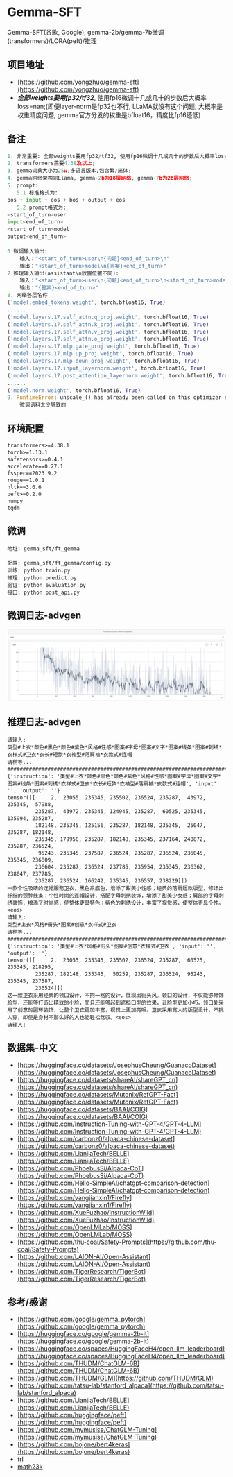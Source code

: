 # Gemma-SFT
Gemma-SFT(谷歌, Google), gemma-2b/gemma-7b微调(transformers)/LORA(peft)/推理

## 项目地址
 - [https://github.com/yongzhuo/gemma-sft](https://github.com/yongzhuo/gemma-sft)
 - ***全部weights要用fp32/tf32***, 使用fp16微调十几或几十的步数后大概率loss=nan;(即便layer-norm是fp32也不行, LLaMA就没有这个问题; 大概率是权重精度问题, gemma官方分发的权重是bfloat16，精度比fp16还低)

## 备注
```python
1. 非常重要: 全部weights要用fp32/tf32, 使用fp16微调十几或几十的步数后大概率loss=nan;(即便layer-norm是fp32也不行, LLaMA就没有这个问题; 大概率是权重精度问题, gemma官方分发的权重是bfloat16，精度比fp16还低)
2. transformers需要4.38及以上;
3. gemma词典大小为25w,多语言版本,包含繁/简体;
4. gemma网络架构同Llama, gemma-2b为18层网络, gemma-7b为28层网络; 
5. prompt:
   5.1 标准格式为: 
bos + input + eos + bos + output + eos
   5.2 prompt格式为: 
<start_of_turn>user
input<end_of_turn>
<start_of_turn>model
output<end_of_turn>

6 微调输入输出:
    输入："<start_of_turn>user\n{问题}<end_of_turn>\n"
    输出："<start_of_turn>model\n{答案}<end_of_turn>"
7 推理输入输出(assistant\n放置位置不同):
    输入："<start_of_turn>user\n{问题}<end_of_turn>\n<start_of_turn>model\n"
    输出："{答案}<end_of_turn>"
8. 网络各层名称
('model.embed_tokens.weight', torch.bfloat16, True)
......
('model.layers.17.self_attn.q_proj.weight', torch.bfloat16, True)
('model.layers.17.self_attn.k_proj.weight', torch.bfloat16, True)
('model.layers.17.self_attn.v_proj.weight', torch.bfloat16, True)
('model.layers.17.self_attn.o_proj.weight', torch.bfloat16, True)
('model.layers.17.mlp.gate_proj.weight', torch.bfloat16, True)
('model.layers.17.mlp.up_proj.weight', torch.bfloat16, True)
('model.layers.17.mlp.down_proj.weight', torch.bfloat16, True)
('model.layers.17.input_layernorm.weight', torch.bfloat16, True)
('model.layers.17.post_attention_layernorm.weight', torch.bfloat16, True)
......
('model.norm.weight', torch.bfloat16, True)
9. RuntimeError: unscale_() has already been called on this optimizer since the last update().
    微调语料太少导致的
```

## 环境配置
```shell
transformers>=4.38.1
torch>=1.13.1
safetensors>=0.4.1
accelerate==0.27.1
fsspec==2023.9.2
rouge==1.0.1
nltk==3.6.6
peft>=0.2.0
numpy
tqdm
```

## 微调
```shell
地址: gemma_sft/ft_gemma

配置: gemma_sft/ft_gemma/config.py
训练: python train.py
推理: python predict.py
验证: python evaluation.py
接口: python post_api.py
```

## 微调日志-advgen
 ![gemma_sft/log-gemma-2b-sft.png](gemma_sft/log-gemma-2b-sft.png)



## 推理日志-advgen
```cpu
请输入:
类型#上衣*颜色#黑色*颜色#紫色*风格#性感*图案#字母*图案#文字*图案#线条*图案#刺绣*衣样式#卫衣*衣长#短款*衣袖型#落肩袖*衣款式#连帽
请稍等...
################################################################################################################################
{'instruction': '类型#上衣*颜色#黑色*颜色#紫色*风格#性感*图案#字母*图案#文字*图案#线条*图案#刺绣*衣样式#卫衣*衣长#短款*衣袖型#落肩袖*衣款式#连帽', 'input': '', 'output': ''}
tensor([[     2,  23055, 235345, 235502, 236524, 235287,  43972, 235345,  57988,
         235287,  43972, 235345, 124945, 235287,  60525, 235345, 135994, 235287,
         182148, 235345, 125156, 235287, 182148, 235345,  25047, 235287, 182148,
         235345, 179958, 235287, 182148, 235345, 237164, 240872, 235287, 236524,
          95243, 235345, 237587, 236524, 235287, 236524, 236045, 235345, 236809,
         236604, 235287, 236524, 237785, 235954, 235345, 236362, 238047, 237785,
         235287, 236524, 166242, 235345, 236557, 238229]])
一款个性吸睛的连帽服務卫衣，黑色系底色，增添了甜美小性感；经典的落肩短款版型，修饰出纤细的颈脖线条；个性时尚的连帽设计，搭配字母刺绣装饰，增添了甜美少女感；肩部的字母刺绣装饰，增添了时尚感，使整体更具特色；紫色的刺绣设计，丰富了视觉感，使整体更具个性。<eos>
请输入:
类型#上衣*风格#街头*图案#创意*衣样式#卫衣
请稍等...
################################################################################################################################
{'instruction': '类型#上衣*风格#街头*图案#创意*衣样式#卫衣', 'input': '', 'output': ''}
tensor([[     2,  23055, 235345, 235502, 236524, 235287,  60525, 235345, 218295,
         235287, 182148, 235345,  50259, 235287, 236524,  95243, 235345, 237587,
         236524]])
这一款卫衣采用经典的领口设计，不拘一格的设计，展现出街头风。领口的设计，不仅能够修饰脸型，还能够打造出精致的小脸，而且还能够起到遮挡口型的效果，让脸型更加小巧。领口处采用了创意的圆环装饰，让整个卫衣更加丰富，视觉上更加亮眼。卫衣采用宽大的版型设计，不挑人穿，即使是身材不那么好的人也能轻松驾驭。<eos>
请输入:
```

## 数据集-中文
 - [https://huggingface.co/datasets/JosephusCheung/GuanacoDataset](https://huggingface.co/datasets/JosephusCheung/GuanacoDataset)
 - [https://huggingface.co/datasets/shareAI/shareGPT_cn](https://huggingface.co/datasets/shareAI/shareGPT_cn)
 - [https://huggingface.co/datasets/Mutonix/RefGPT-Fact](https://huggingface.co/datasets/Mutonix/RefGPT-Fact)
 - [https://huggingface.co/datasets/BAAI/COIG](https://huggingface.co/datasets/BAAI/COIG)
 - [https://github.com/Instruction-Tuning-with-GPT-4/GPT-4-LLM](https://github.com/Instruction-Tuning-with-GPT-4/GPT-4-LLM)
 - [https://github.com/carbonz0/alpaca-chinese-dataset](https://github.com/carbonz0/alpaca-chinese-dataset)
 - [https://github.com/LianjiaTech/BELLE](https://github.com/LianjiaTech/BELLE)
 - [https://github.com/PhoebusSi/Alpaca-CoT](https://github.com/PhoebusSi/Alpaca-CoT)
 - [https://github.com/Hello-SimpleAI/chatgpt-comparison-detection](https://github.com/Hello-SimpleAI/chatgpt-comparison-detection)
 - [https://github.com/yangjianxin1/Firefly](https://github.com/yangjianxin1/Firefly)
 - [https://github.com/XueFuzhao/InstructionWild](https://github.com/XueFuzhao/InstructionWild)
 - [https://github.com/OpenLMLab/MOSS](https://github.com/OpenLMLab/MOSS)
 - [https://github.com/thu-coai/Safety-Prompts](https://github.com/thu-coai/Safety-Prompts)
 - [https://github.com/LAION-AI/Open-Assistant](https://github.com/LAION-AI/Open-Assistant)
 - [https://github.com/TigerResearch/TigerBot](https://github.com/TigerResearch/TigerBot)


## 参考/感谢
 - [https://github.com/google/gemma_pytorch](https://github.com/google/gemma_pytorch)
 - [https://huggingface.co/google/gemma-2b-it](https://huggingface.co/google/gemma-2b-it)
 - [https://huggingface.co/spaces/HuggingFaceH4/open_llm_leaderboard](https://huggingface.co/spaces/HuggingFaceH4/open_llm_leaderboard)
 - [https://github.com/THUDM/ChatGLM-6B](https://github.com/THUDM/ChatGLM-6B)
 - [https://github.com/THUDM/GLM](https://github.com/THUDM/GLM)
 - [https://github.com/tatsu-lab/stanford_alpaca](https://github.com/tatsu-lab/stanford_alpaca)
 - [https://github.com/LianjiaTech/BELLE](https://github.com/LianjiaTech/BELLE)
 - [https://github.com/huggingface/peft](https://github.com/huggingface/peft)
 - [https://github.com/mymusise/ChatGLM-Tuning](https://github.com/mymusise/ChatGLM-Tuning)
 - [https://github.com/bojone/bert4keras](https://github.com/bojone/bert4keras)
 - [trl](https://github.com/lvwerra/trl)
 - [math23k](https://aclanthology.org/D17-1088)


